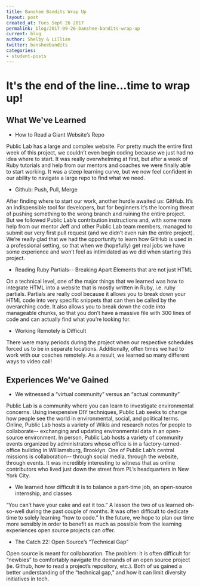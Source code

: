 ```yaml
---
title: Banshee Bandits Wrap Up
layout: post
created_at: Tues Sept 26 2017
permalink: blog/2017-09-26-banshee-bandits-wrap-up
current: blog
author: Shelby & Lillian
twitter: bansheebandits
categories:
- student-posts
---
```


# It's the end of the line...time to wrap up!

## What We've Learned

* How to Read a Giant Website’s Repo

Public Lab has a large and complex website. For pretty much the entire first week of this project, we couldn’t even begin coding because we just had no idea where to start. It was really overwhelming at first, but after a week of Ruby tutorials and help from our mentors and coaches we were finally able to start working. It was a steep learning curve, but we now feel confident in our ability to navigate a large repo to find what we need.

* Github: Push, Pull, Merge

After finding where to start our work, another hurdle awaited us: GitHub. It’s an indispensible tool for developers, but for beginners it’s the looming threat of pushing something to the wrong branch and ruining the entire project. But we followed Public Lab’s contribution instructions and, with some more help from our mentor Jeff and other Public Lab team members, managed to submit our very first pull request (and we didn’t even ruin the entire project). We’re really glad that we had the opportunity to learn how GitHub is used in a professional setting, so that when we (hopefully) get real jobs we have some experience and won’t feel as intimidated as we did when starting this project.

* Reading Ruby Partials-- Breaking Apart Elements that are not just HTML

On a technical level, one of the major things that we learned was how to integrate HTML into a website that is mostly written in Ruby, i.e. ruby partials. Partials are really cool because it allows you to break down your HTML code into very specific snippets that can then be called by the overarching code. It also allows you to break down the code into manageable chunks, so that you don’t have a massive file with 300 lines of code and can actually find what you’re looking for.

* Working Remotely is Difficult

There were many periods during the project when our respective schedules forced us to be in separate locations. Additionally, often times we had to work with our coaches remotely. As a result, we learned so many different ways to video call!


## Experiences We've Gained

* We witnessed a “virtual community” versus an “actual community”

Public Lab is a community where you can learn to investigate environmental concerns. Using inexpensive DIY techniques, Public Lab seeks to change how people see the world in environmental, social, and political terms. Online, Public Lab hosts a variety of Wikis and research notes for people to collaborate-- exchanging and updating environmental data in an open-source environment. In person, Public Lab hosts a variety of community events organized by administrators whose office is in a factory-turned-office building in Williamsburg, Brooklyn. One of Public Lab’s central missions is collaboration-- through social media, through the website, through events. It was incredibly interesting to witness that as online contributors who lived just down the street from PL’s headquarters in New York City. 

* We learned how difficult it is to balance a part-time job, an open-source internship, and classes

“You can’t have your cake and eat it too.” A lesson the two of us learned oh-so-well during the past couple of months. It was often difficult to dedicate time to solely learning “how to code.” In the future, we hope to plan our time more sensibly in order to benefit as much as possible from the learning experiences open source projects can offer.

* The Catch 22: Open Source’s “Technical Gap” 

Open source is meant for collaboration. The problem: it is often difficult for “newbies” to comfortably navigate the demands of an open source project (ie. Github, how to read a project’s repository, etc.). Both of us gained a better understanding of the “technical gap,” and how it can limit diversity initiatives in tech. 
